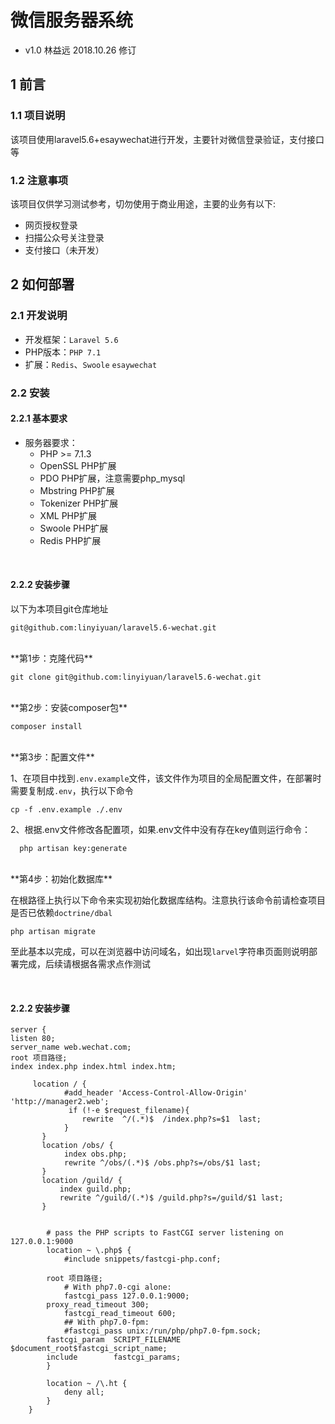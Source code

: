 # 微信服务器系统

- v1.0 林益远 2018.10.26 修订

## 1 前言
### 1.1 项目说明
该项目使用laravel5.6+esaywechat进行开发，主要针对微信登录验证，支付接口等

### 1.2 注意事项
该项目仅供学习测试参考，切勿使用于商业用途，主要的业务有以下:

- 网页授权登录
- 扫描公众号关注登录
- 支付接口（未开发）


## 2 如何部署
### 2.1 开发说明
- 开发框架：`Laravel 5.6`
- PHP版本：`PHP 7.1`
- 扩展：`Redis`、`Swoole` `esaywechat`

### 2.2 安装
#### 2.2.1 基本要求
- 服务器要求：
	- PHP >= 7.1.3
	- OpenSSL PHP扩展
	- PDO PHP扩展，注意需要php_mysql
	- Mbstring PHP扩展
	- Tokenizer PHP扩展
	- XML PHP扩展
	- Swoole PHP扩展
	- Redis PHP扩展

<br>

#### 2.2.2 安装步骤
以下为本项目git仓库地址

	git@github.com:linyiyuan/laravel5.6-wechat.git
	
<br>
**第1步：克隆代码**

	git clone git@github.com:linyiyuan/laravel5.6-wechat.git
<br>
**第2步：安装composer包**
	
	composer install
	

<br>
**第3步：配置文件**

1、在项目中找到`.env.example`文件，该文件作为项目的全局配置文件，在部署时需要复制成`.env`，执行以下命令

	cp -f .env.example ./.env
2、根据.env文件修改各配置项，如果.env文件中没有存在key值则运行命令：
	
	  php artisan key:generate

<br>
**第4步：初始化数据库**

在根路径上执行以下命令来实现初始化数据库结构。注意执行该命令前请检查项目是否已依赖`doctrine/dbal`

	php artisan migrate

至此基本以完成，可以在浏览器中访问域名，如出现`larvel`字符串页面则说明部署完成，后续请根据各需求点作测试

<br>	

#### 2.2.2 安装步骤
	
	server {
    listen 80;
    server_name web.wechat.com;
    root 项目路径;
    index index.php index.html index.htm;
    
		 location / {
		        #add_header 'Access-Control-Allow-Origin' 'http://manager2.web';
		         if (!-e $request_filename){
		            rewrite  ^/(.*)$  /index.php?s=$1  last;
		        }
		   }
		   location /obs/ {
		        index obs.php;
		        rewrite ^/obs/(.*)$ /obs.php?s=/obs/$1 last;
		   }
		   location /guild/ {
		       index guild.php;
		       rewrite ^/guild/(.*)$ /guild.php?s=/guild/$1 last;
		   }


		    # pass the PHP scripts to FastCGI server listening on 127.0.0.1:9000
		    location ~ \.php$ {
		        #include snippets/fastcgi-php.conf;

			root 项目路径;
		        # With php7.0-cgi alone:
		        fastcgi_pass 127.0.0.1:9000;
			proxy_read_timeout 300;
		        fastcgi_read_timeout 600;
		        ## With php7.0-fpm:
		        #fastcgi_pass unix:/run/php/php7.0-fpm.sock;
			fastcgi_param  SCRIPT_FILENAME  $document_root$fastcgi_script_name;
			include        fastcgi_params;
		    }

		    location ~ /\.ht {
		        deny all;
		    }
		}

